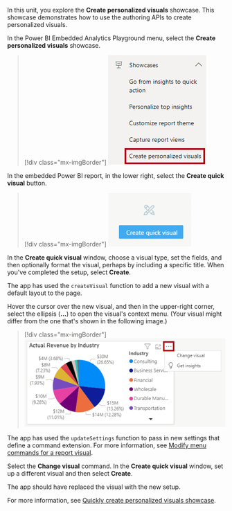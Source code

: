 In this unit, you explore the **Create personalized visuals** showcase. This showcase demonstrates how to use the authoring APIs to create personalized visuals.

In the Power BI Embedded Analytics Playground menu, select the **Create personalized visuals** showcase.

> [!div class="mx-imgBorder"]
> ![Image showing the Create personalized visuals showcase highlighted.](../media/playground-create-personalized-visuals-showcase.png)

In the embedded Power BI report, in the lower right, select the **Create quick visual** button.

> [!div class="mx-imgBorder"]
> ![Image showing the Create quick visual button.](../media/playground-create-personalized-visuals-showcase-create-quick-visual.png)

In the **Create quick visual** window, choose a visual type, set the fields, and then optionally format the visual, perhaps by including a specific title. When you've completed the setup, select **Create**.

The app has used the `createVisual` function to add a new visual with a default layout to the page.

Hover the cursor over the new visual, and then in the upper-right corner, select the ellipsis (**...**) to open the visual's context menu. (Your visual might differ from the one that's shown in the following image.)

> [!div class="mx-imgBorder"]
> ![Image showing the context menu for the new visual. It contains two commands: Change visual and Get insights.](../media/playground-create-personalized-visuals-showcase-open-context-menu.png)

The app has used the `updateSettings` function to pass in new settings that define a command extension. For more information, see [Modify menu commands for a report visual](/javascript/api/overview/powerbi/change-visual-commands/?azure-portal=true).

Select the **Change visual** command. In the **Create quick visual** window, set up a different visual and then select **Create**.

The app should have replaced the visual with the new setup.

For more information, see [Quickly create personalized visuals showcase](/javascript/api/overview/powerbi/showcase-visual-creator/?azure-portal=true).
